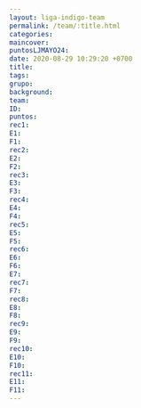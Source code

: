 ```yaml
---
layout: liga-indigo-team
permalink: /team/:title.html
categories: 
maincover: 
puntosLJMAYO24: 
date: 2020-08-29 10:29:20 +0700
title: 
tags: 
grupo: 
background: 
team: 
ID: 
puntos: 
rec1: 
E1: 
F1: 
rec2: 
E2: 
F2: 
rec3: 
E3: 
F3: 
rec4: 
E4: 
F4: 
rec5: 
E5: 
F5: 
rec6: 
E6: 
F6: 
E7: 
rec7: 
F7: 
rec8: 
E8: 
F8: 
rec9: 
E9: 
F9: 
rec10: 
E10: 
F10: 
rec11: 
E11: 
F11:
---
```

